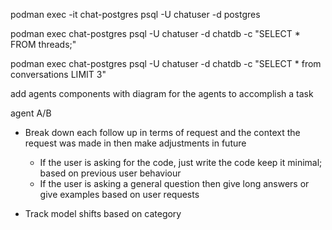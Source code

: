 podman exec -it chat-postgres psql -U chatuser -d postgres

podman exec chat-postgres psql -U chatuser -d chatdb -c "SELECT * FROM threads;"

podman exec chat-postgres psql -U chatuser -d chatdb -c "SELECT * from conversations LIMIT 3"

add agents components with diagram for the agents to accomplish a task

agent A/B
- Break down each follow up in terms of request and the context the request was made in then make adjustments in future
    - If the user is asking for the code, just write the code keep it minimal; based on previous user behaviour
    - If the user is asking a general question then give long answers or give examples based on user requests

- Track model shifts based on category